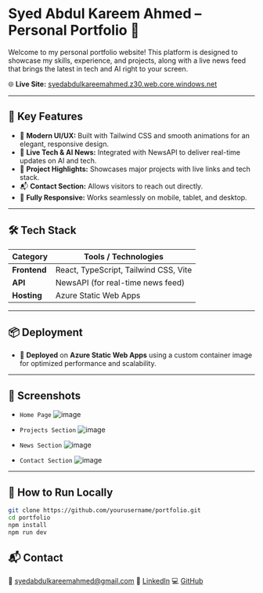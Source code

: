 # Syed Abdul Kareem Ahmed – Personal Portfolio 🚀

Welcome to my personal portfolio website! This platform is designed to showcase my skills, experience, and projects, along with a live news feed that brings the latest in tech and AI right to your screen. 

🌐 **Live Site:** [syedabdulkareemahmed.z30.web.core.windows.net](https://syedabdulkareemahmed.z30.web.core.windows.net/)

---

## 📌 Key Features

- 🎨 **Modern UI/UX:** Built with Tailwind CSS and smooth animations for an elegant, responsive design.
- 🧠 **Live Tech & AI News:** Integrated with NewsAPI to deliver real-time updates on AI and tech.
- 💼 **Project Highlights:** Showcases major projects with live links and tech stack.
- 📬 **Contact Section:** Allows visitors to reach out directly.
- 📱 **Fully Responsive:** Works seamlessly on mobile, tablet, and desktop.

---

## 🛠 Tech Stack

| Category     | Tools / Technologies                         |
|--------------|----------------------------------------------|
| **Frontend** | React, TypeScript, Tailwind CSS, Vite        |
| **API**      | NewsAPI (for real-time news feed)            |
| **Hosting**  | Azure Static Web Apps                        |
---

## 📦 Deployment

- 🔹 **Deployed** on **Azure Static Web Apps** using a custom container image for optimized performance and scalability.

---

## 📸 Screenshots

- `Home Page` ![image](https://github.com/user-attachments/assets/913975bb-0bd6-4afe-a833-feb49ee9547a)

- `Projects Section` ![image](https://github.com/user-attachments/assets/d2e75a28-84dd-4141-b884-2d8ff0861300)

- `News Section` ![image](https://github.com/user-attachments/assets/6a32a6f7-34b4-4fc6-a561-62dc2097d4d3)

- `Contact Section` ![image](https://github.com/user-attachments/assets/fa9105e8-dd55-4a2b-bfdf-f6767c6006ed)


---
## 🚀 How to Run Locally

```bash
git clone https://github.com/yourusername/portfolio.git
cd portfolio
npm install
npm run dev
```
## 📬 Contact

📧 syedabdulkareemahmed@gmail.com
🔗 [LinkedIn](https://www.linkedin.com/in/92kareem)
💻 [GitHub](https://wwww.github.com/92kareeem)
